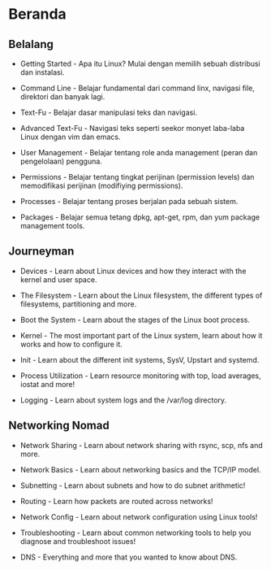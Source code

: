 # Beranda

## Belalang

* Getting Started - Apa itu Linux? Mulai dengan memilih sebuah distribusi dan instalasi.

* Command Line - Belajar fundamental dari command linx, navigasi file, direktori dan banyak lagi.

* Text-Fu - Belajar dasar manipulasi teks dan navigasi.

* Advanced Text-Fu - Navigasi teks seperti seekor monyet laba-laba Linux dengan vim dan emacs.

* User Management - Belajar tentang role anda management (peran dan pengelolaan) pengguna.

* Permissions - Belajar tentang tingkat perijinan (permission levels) dan memodifikasi perijinan (modifiying permissions).

* Processes - Belajar tentang proses berjalan pada sebuah sistem.

* Packages - Belajar semua tetang dpkg, apt-get, rpm, dan yum package management tools.

## Journeyman

* Devices - Learn about Linux devices and how they interact with the kernel and user space.

* The Filesystem - Learn about the Linux filesystem, the different types of filesystems, partitioning and more.

* Boot the System - Learn about the stages of the Linux boot process.

* Kernel - The most important part of the Linux system, learn about how it works and how to configure it.

* Init - Learn about the different init systems, SysV, Upstart and systemd.

* Process Utilization - Learn resource monitoring with top, load averages, iostat and more!

* Logging - Learn about system logs and the /var/log directory.

## Networking Nomad

* Network Sharing - Learn about network sharing with rsync, scp, nfs and more.

* Network Basics - Learn about networking basics and the TCP/IP model.

* Subnetting - Learn about subnets and how to do subnet arithmetic!

* Routing - Learn how packets are routed across networks!

* Network Config - Learn about network configuration using Linux tools!

* Troubleshooting - Learn about common networking tools to help you diagnose and troubleshoot issues!

* DNS - Everything and more that you wanted to know about DNS.

